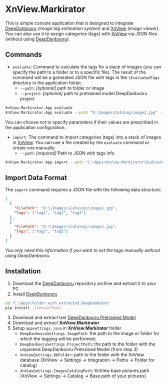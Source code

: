 # XnView.Markirator  
This is simple console application that is designed to integrate [DeepDanbooru] *(image tag estimation system)* and [XnView] *(image viewer)*. You can also use it to assign categories (tags) with [XnView] via JSON files (without using [DeepDanbooru]).

## Commands
*  `evaluate`: Command to calculate the tags for a stack of images (you can specify the path to a folder or to a specific file). The result of the command will be a generated JSON file with tags in the `\EvaluatedTags` directory in the application folder.
	* `--path`: _[optional]_ path to folder or image
	* `--project`: _[optional]_ path to pretrained model DeepDanbooru project
```sh
XnView.Markirator.App evaluate
XnView.Markirator.App evaluate --path "D:\Images\Catalog\image1.jpg" --project "D:\Images\deepdanbooru-v3-20211112-sgd-e28" 
```
You can choose not to specify parameters if their values are prescribed in the application configuration.

* `import`: The command to import categories (tags) into a stack of images in [XnView]. You can use a file created by the `evaluate` command or create one manually.
	* `--path`: _[required]_ Path to JSON with tags info
```sh
XnView.Markirator.App import --path "C:\Apps\XnView.Markirator\EvaluatedTags\Tags_2023-04-6_03-56-28.json" 
```

## Import Data Format
The `import` command requires a JSON file with the following data structure:
```json
[
  {
    "FilePath": "D:\\Images\\Catalog\\image1.jpg",
    "Tags": ["tag1", "tag2", "tag3"]
  },
  {
    "FilePath": "D:\\Images\\Catalog\\image2.jpg",
    "Tags": ["tag2", "tag5"]
  }
]
```
_You only need this information if you want to set the tags manually without using DeepDanbooru._

## Installation
1) Download the [DeepDanbooru] repository archive and extract it to your PC
2) Install [DeepDanbooru]
```sh
cd "C:\Apps\Folder_with_extracted_DeepDanbooru"
pip install .[tensorflow]
```
3) Download and extract last [DeepDanbooru Pretrained Model]
4) Download and extract **XnView.Markirator**
5) Setup `appsettings.json` in **XnView.Markirator** folder
	* `DeepDanbooruSettings.ImagePath`: the path to the image or folder for which the tagging will be performed;
	* `DeepDanbooruSettings.ProjectPath`: the path to the folder with the unpacked DeepDanbooru Pretrained Model (from step 3)
	* `XnViewSettings.DbFolder`: path to the folder with the XnView database (XnView -> Settings -> Integration -> Paths -> Folder for catalog)
	* `XnViewSettings.ImagesCatalogPath`: XnView base pictures path (XnView -> Settings -> Catalog -> Base path of your pictures)

[//]: # (Links)
   [DeepDanbooru]: <https://github.com/KichangKim/DeepDanbooru>
   [DeepDanbooru Pretrained Model]: <https://github.com/KichangKim/DeepDanbooru/tags>
   [XnView]: <https://www.xnview.com>  